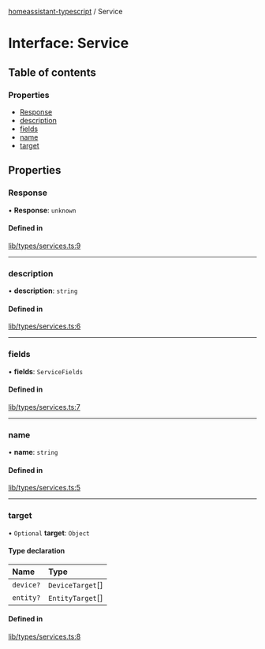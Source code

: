 [homeassistant-typescript](../README.md) / Service

# Interface: Service

## Table of contents

### Properties

- [Response](Service.md#response)
- [description](Service.md#description)
- [fields](Service.md#fields)
- [name](Service.md#name)
- [target](Service.md#target)

## Properties

### Response

• **Response**: `unknown`

#### Defined in

[lib/types/services.ts:9](https://github.com/benwainwright/hass-ts/blob/01f576e/src/lib/types/services.ts#L9)

___

### description

• **description**: `string`

#### Defined in

[lib/types/services.ts:6](https://github.com/benwainwright/hass-ts/blob/01f576e/src/lib/types/services.ts#L6)

___

### fields

• **fields**: `ServiceFields`

#### Defined in

[lib/types/services.ts:7](https://github.com/benwainwright/hass-ts/blob/01f576e/src/lib/types/services.ts#L7)

___

### name

• **name**: `string`

#### Defined in

[lib/types/services.ts:5](https://github.com/benwainwright/hass-ts/blob/01f576e/src/lib/types/services.ts#L5)

___

### target

• `Optional` **target**: `Object`

#### Type declaration

| Name | Type |
| :------ | :------ |
| `device?` | `DeviceTarget`[] |
| `entity?` | `EntityTarget`[] |

#### Defined in

[lib/types/services.ts:8](https://github.com/benwainwright/hass-ts/blob/01f576e/src/lib/types/services.ts#L8)
